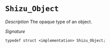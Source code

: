 # `Shizu_Object`

*Description*
The opaque type of an object.

*Signature*
```
typedef struct <implementation> Shizu_Object;
```
